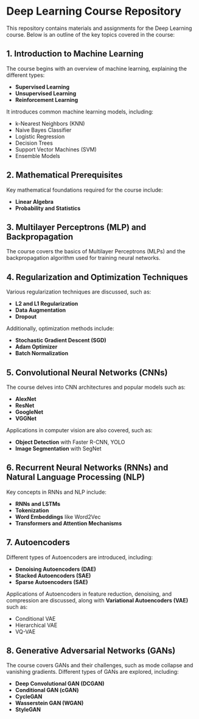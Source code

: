 # Deep Learning Course Repository

This repository contains materials and assignments for the Deep Learning course. Below is an outline of the key topics covered in the course:

## 1. Introduction to Machine Learning
The course begins with an overview of machine learning, explaining the different types:
- **Supervised Learning**
- **Unsupervised Learning**
- **Reinforcement Learning**

It introduces common machine learning models, including:
- k-Nearest Neighbors (KNN)
- Naive Bayes Classifier
- Logistic Regression
- Decision Trees
- Support Vector Machines (SVM)
- Ensemble Models

## 2. Mathematical Prerequisites
Key mathematical foundations required for the course include:
- **Linear Algebra**
- **Probability and Statistics**

## 3. Multilayer Perceptrons (MLP) and Backpropagation
The course covers the basics of Multilayer Perceptrons (MLPs) and the backpropagation algorithm used for training neural networks.

## 4. Regularization and Optimization Techniques
Various regularization techniques are discussed, such as:
- **L2 and L1 Regularization**
- **Data Augmentation**
- **Dropout**

Additionally, optimization methods include:
- **Stochastic Gradient Descent (SGD)**
- **Adam Optimizer**
- **Batch Normalization**

## 5. Convolutional Neural Networks (CNNs)
The course delves into CNN architectures and popular models such as:
- **AlexNet**
- **ResNet**
- **GoogleNet**
- **VGGNet**

Applications in computer vision are also covered, such as:
- **Object Detection** with Faster R-CNN, YOLO
- **Image Segmentation** with SegNet

## 6. Recurrent Neural Networks (RNNs) and Natural Language Processing (NLP)
Key concepts in RNNs and NLP include:
- **RNNs and LSTMs**
- **Tokenization**
- **Word Embeddings** like Word2Vec
- **Transformers and Attention Mechanisms**

## 7. Autoencoders
Different types of Autoencoders are introduced, including:
- **Denoising Autoencoders (DAE)**
- **Stacked Autoencoders (SAE)**
- **Sparse Autoencoders (SAE)**

Applications of Autoencoders in feature reduction, denoising, and compression are discussed, along with **Variational Autoencoders (VAE)** such as:
- Conditional VAE
- Hierarchical VAE
- VQ-VAE

## 8. Generative Adversarial Networks (GANs)
The course covers GANs and their challenges, such as mode collapse and vanishing gradients. Different types of GANs are explored, including:
- **Deep Convolutional GAN (DCGAN)**
- **Conditional GAN (cGAN)**
- **CycleGAN**
- **Wasserstein GAN (WGAN)**
- **StyleGAN**

